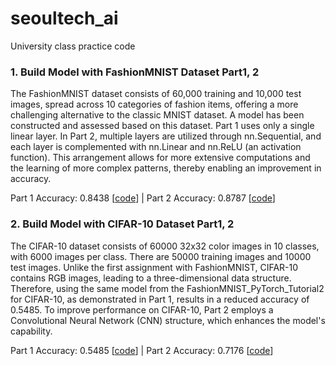 # seoultech_ai
University class practice code

### 1. Build Model with FashionMNIST Dataset Part1, 2

The FashionMNIST dataset consists of 60,000 training and 10,000 test images, spread across 10 categories of fashion items, offering a more challenging alternative to the classic MNIST dataset.
A model has been constructed and assessed based on this dataset. Part 1 uses only a single linear layer. In Part 2, multiple layers are utilized through nn.Sequential, and each layer is complemented with nn.Linear and nn.ReLU (an activation function). This arrangement allows for more extensive computations and the learning of more complex patterns, thereby enabling an improvement in accuracy.

Part 1 Accuracy: 0.8438  [[code](https://github.com/Kdavid2355/seoultech_ai/blob/main/FashionMNIST_PyTorch_Tutorial1.ipynb)]  |  Part 2 Accuracy: 0.8787 [[code](https://github.com/Kdavid2355/seoultech_ai/blob/main/FashionMNIST_PyTorch_Tutorial2.ipynb)]

### 2. Build Model with CIFAR-10 Dataset Part1, 2

The CIFAR-10 dataset consists of 60000 32x32 color images in 10 classes, with 6000 images per class. There are 50000 training images and 10000 test images. Unlike the first assignment with FashionMNIST, CIFAR-10 contains RGB images, leading to a three-dimensional data structure. Therefore, using the same model from the FashionMNIST_PyTorch_Tutorial2 for CIFAR-10, as demonstrated in Part 1, results in a reduced accuracy of 0.5485. To improve performance on CIFAR-10, Part 2 employs a Convolutional Neural Network (CNN) structure, which enhances the model's capability.

Part 1 Accuracy: 0.5485  [[code](https://github.com/Kdavid2355/seoultech_ai/blob/2112c3811646cccfc5d93fcf882e322b7e95a378/CIFAR_10_PyTorch_Tutorial1.ipynb)]  | Part 2 Accuracy: 0.7176    [[code](https://github.com/Kdavid2355/seoultech_ai/blob/2112c3811646cccfc5d93fcf882e322b7e95a378/CIFAR_10_PyTorch_Tutorial2.ipynb)]



